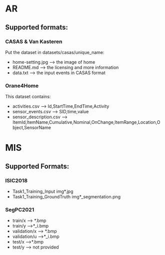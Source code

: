 # AR
## Supported formats:
### CASAS  & Van Kasteren
Put the dataset in datasets/casas/unique_name:
- home-setting.jpg --> the image of home
- README.md --> the licensing and more information 
- data.txt --> the input events in CASAS format



### Orane4Home
This dataset contains:
- activities.csv --> Id,StartTime,EndTime,Activity
- sensor_events.csv --> SID,time,value
- sensor_description.csv --> ItemId,ItemName,Cumulative,Nominal,OnChange,ItemRange,Location,Object,SensorName


# MIS
## Supported Formats:
### ISIC2018
- Task1_Training_Input img*.jpg
- Task1_Training_GroundTruth img*_segmentation.png

### SegPC2021
- train/x --> *.bmp
- train/y -->*_i.bmp
- validation/x --> *.bmp
- validation/u -->*_i.bmp
- test/x -->*.bmp
- test/y --> not provided